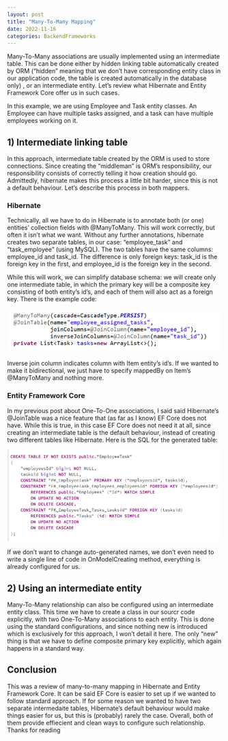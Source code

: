 ```yaml
---
layout: post
title: "Many-To-Many Mapping"
date: 2022-11-16
categories: BackendFrameworks
---
```



Many-To-Many associations are usually implemented using an intermediate table. This can be done either by hidden linking table automatically created by ORM (“hidden” meaning that we don’t have corresponding entity class in our application code, the table is created automatically in the database only) , or an intermediate entity.  Let’s review what Hibernate and Entity Framework Core offer us in such cases. 

In this example, we are using Employee and Task entity classes. An Employee can have multiple tasks assigned, and a task can have multiple employees working on it.

## 1) Intermediate linking table

In this approach, intermediate table created by the ORM is used to store connections. Since creating the “middleman” is ORM’s responsibility, our responsibility consists of correctly telling it how creation should go. Admittedly, hibernate makes this process a little bit harder, since this is not a default behaviour. Let’s describe this process in both mappers.

### Hibernate

Technically, all we have to do in Hibernate is to annotate both (or one) entities’ collection fields with @ManyToMany. This will work correctly, but often it isn’t what we want. 
Without any further annotations, hibernate creates two separate tables, in our case: “employee_task” and “task_employee” (using MySQL). The two tables have the same columns:  employee_id and task_id. The difference is only foreign keys: task_id is the foreign key in the first, and employee_id is the foreign key in the second. 

While this will work, we can simplify database schema: we will create only one intermediate table, in which the primary key will be a composite key consisting of both entity’s id’s, and each of them will also act as a foreign key. There is the example code:

![MTMHibernate](/assets/MTMHibernate.png)

Inverse join column indicates column with Item entity’s id’s. If we wanted to make it bidirectional, we just have to specify mappedBy on Item’s @ManyToMany and nothing more.

### Entity Framework Core
In my previous post about One-To-One associations, I said said Hibernate’s @JoinTable was a nice feature that (as far as I know) EF Core does not have. While this is true,  in this case EF Core does not need it at all, since creating an intermediate table is the default behaviour, instead of creating two different tables like Hibernate. Here is the SQL for the generated table:

![MTMCSSQL](/assets/MTMCSSQL.png)

If we don’t want to change auto-generated names, we don’t even need to write a single line of code in OnModelCreating method, everything is already configured for us.

## 2)	Using an intermediate entity
Many-To-Many relationship can also be configured using an intermediate entity class. This time we have to create a class in our sourcr code explicitly, with two One-To-Many associations to each entity. This is done using the standard configurations, and since nothing new is introduced which is exclusively for this approach, I won’t detail it here. The only “new” thing is that we have to define composite primary key explicitly, which again happens in a standard way.

## Conclusion
This was a review of many-to-many mapping in Hibernate and Entity Framework Core. It can be said EF Core is easier to set up if we wanted to follow standard approach. If for some reason we wanted to have two separate intermedaite tables, Hibernate’s default behaviour would make things easier for us, but this is (probably) rarely the case. Overall, both of them provide effiecient and clean ways to configure such relationship.  Thanks for reading
